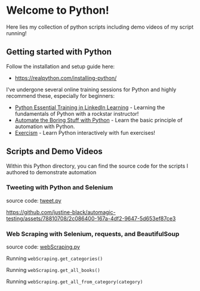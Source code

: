 # Welcome to Python!

Here lies my collection of python scripts including demo videos of my script running!

## Getting started with Python

Follow the installation and setup guide here:

- https://realpython.com/installing-python/

I've undergone several online training sessions for Python and highly recommend these, especially for beginners:

- [Python Essential Training in LinkedIn Learning](https://www.linkedin.com/learning/python-essential-training-18764650) - Learning the fundamentals of Python with a rockstar instructor!
- [Automate the Boring Stuff with Python](https://automatetheboringstuff.com/) - Learn the basic principle of automation with Python.
- [Exercism](https://exercism.org/) - Learn Python interactively with fun exercises!

## Scripts and Demo Videos

Within this Python directory, you can find the source code for the scripts I authored to demonstrate automation

### Tweeting with Python and Selenium

source code: [tweet.py](tweet.py)

https://github.com/justine-black/automagic-testing/assets/78810708/2c086400-167a-4df2-9647-5d653ef87ce3

### Web Scraping with Selenium, requests, and BeautifulSoup

source code: [webScraping.py](webScraping.py)

Running `webScraping.get_categories()`

Running `webScraping.get_all_books()`

Running `webScraping.get_all_from_category(category)`
